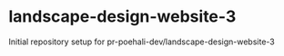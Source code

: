 # landscape-design-website-3

Initial repository setup for pr-poehali-dev/landscape-design-website-3